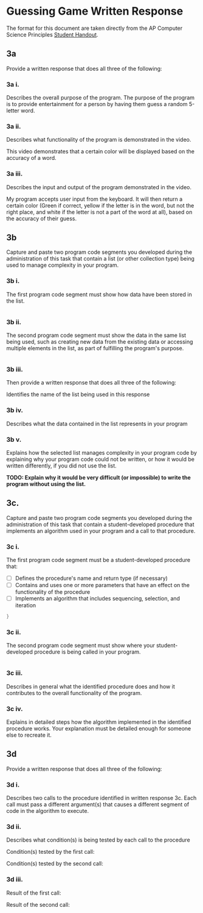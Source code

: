 # Guessing Game Written Response

The format for this document are taken directly from the AP Computer Science
Principles [Student Handout](../support/ap-csp-student-task-directions.pdf).

## 3a

Provide a written response that does all three of the following:

### 3a i.

Describes the overall purpose of the program.
The purpose of the program is to provide entertainment for a person by having them guess a random 5-letter word.

### 3a ii.

Describes what functionality of the program is demonstrated in the video.

This video demonstrates that a certain color will be displayed based on the accuracy of a word. 

### 3a iii.

Describes the input and output of the program demonstrated in the video.

My program accepts user input from the keyboard. It will then return a certain color (Green if correct, yellow if the letter is in the word, but not the right place, and white if the letter is not a part of the word at all), based on the accuracy of their guess. 

## 3b

Capture and paste two program code segments you developed during the
administration of this task that contain a list (or other collection type) being
used to manage complexity in your program.

### 3b i.

The first program code segment must show how data have been stored in the list.

```csharp

```

### 3b ii.

The second program code segment must show the data in the same list being used,
such as creating new data from the existing data or accessing multiple elements
in the list, as part of fulfilling the program's purpose.

```csharp

```

### 3b iii.

Then provide a written response that does all three of the following:

Identifies the name of the list being used in this response


### 3b iv.

Describes what the data contained in the list represents in your program

### 3b v.

Explains how the selected list manages complexity in your program code by
explaining why your program code could not be written, or how it would be
written differently, if you did not use the list.

**TODO: Explain why it would be very difficult (or impossible) to write 
the program without using the list.**

## 3c.

Capture and paste two program code segments you developed during the
administration of this task that contain a student-developed procedure that
implements an algorithm used in your program and a call to that procedure.

### 3c i.

The first program code segment must be a student-developed procedure that:

- [ ] Defines the procedure's name and return type (if necessary)
- [ ] Contains and uses one or more parameters that have an effect on the functionality of the procedure
- [ ] Implements an algorithm that includes sequencing, selection, and iteration

```csharp
}
```

### 3c ii.

The second program code segment must show where your student-developed procedure is being called in your program.

```csharp

```

### 3c iii.

Describes in general what the identified procedure does and how it contributes to the overall functionality of the program.


### 3c iv.

Explains in detailed steps how the algorithm implemented in the identified procedure works. Your explanation must be detailed enough for someone else to recreate it.


## 3d

Provide a written response that does all three of the following:

### 3d i.

Describes two calls to the procedure identified in written response 3c. Each call must pass a different argument(s) that causes a different segment of code in the algorithm to execute.

### 3d ii.

Describes what condition(s) is being tested by each call to the procedure

Condition(s) tested by the first call:
 

Condition(s) tested by the second call:


### 3d iii.

Result of the first call:


Result of the second call:

